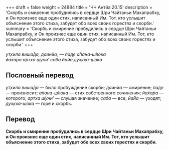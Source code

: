 +++
draft = false
weight = 24884
title = 'ЧЧ Антйа 20.15'
description = 'Скорбь и смирение пробудились в сердце Шри Чайтаньи Махапрабху, и Он произнес еще один стих, написанный Им. Тот, кто услышит объяснение этого стиха, забудет обо всех своих горестях и скорби.'
summary = 'Скорбь и смирение пробудились в сердце Шри Чайтаньи Махапрабху, и Он произнес еще один стих, написанный Им. Тот, кто услышит объяснение этого стиха, забудет обо всех своих горестях и скорби.'
+++

_ут̣хила виша̄да, даинйа, — пад̣е а̄пана-ш́лока  
йа̄ха̄ра артха ш́уни’ саба йа̄йа дух̣кха-ш́ока_

## Пословный перевод

_ут̣хила_ _виша̄да_ — было пробуждение скорби; _даинйа_ — смирение; _пад̣е_ — произносит; _а̄пана_\-_ш́лока_ — стих собственного сочинения; _йа̄ха̄ра_ — которого; _артха_ _ш́уни’_ — слушая значение; _саба_ — все; _йа̄йа_ — уходят; _дух̣кха_\-_ш́ока_ — горе и скорбь.

## Перевод

**Скорбь и смирение пробудились в сердце Шри Чайтаньи Махапрабху, и Он произнес еще один стих, написанный Им. Тот, кто услышит объяснение этого стиха, забудет обо всех своих горестях и скорби.**
